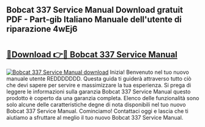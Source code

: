 ## Bobcat 337 Service Manual Download gratuit PDF - Part-gib Italiano Manuale dell'utente di riparazione 4wEj6

# <h2><a href="http://dffk0f.blite.top/?on=Bobcat+337+Service+Manual">🔗Download 👉🔴 Bobcat 337 Service Manual</a></h2>

[![Bobcat 337 Service Manual download](https://i.imgur.com/lujVjoI.png)](http://dffk0f.blite.top/?on=Bobcat+337+Service+Manual)
Inizia! Benvenuto nel tuo nuovo manuale utente REDDDDDDD. Questa guida ti guiderà attraverso tutto ciò che devi sapere per servire e massimizzare la tua esperienza. Si prega di leggere le informazioni sulla garanzia Bobcat 337 Service Manual questo prodotto è coperto da una garanzia completa. Elenco delle funzionalità sono solo alcune delle caratteristiche degne di nota disponibili nel tuo nuovo Bobcat 337 Service Manual. Cominciamo! Contattaci oggi e lascia che ti aiutiamo a sfruttare al meglio il tuo nuovo Bobcat 337 Service Manual.
